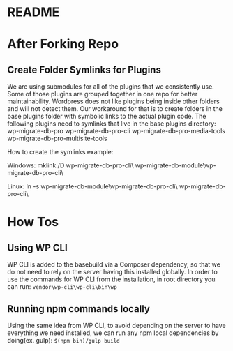 # README #

# After Forking Repo #

## Create Folder Symlinks for Plugins ##
We are using submodules for all of the plugins that we consistently use. Some of those 
plugins are grouped together in one repo for better maintainability. Wordpress does not like
plugins being inside other folders and will not detect them. Our workaround for that is to 
create folders in the base plugins folder with symbolic links to the actual plugin code.
The following plugins need to symlinks that live in the base plugins directory:
wp-migrate-db-pro
wp-migrate-db-pro-cli
wp-migrate-db-pro-media-tools
wp-migrate-db-pro-multisite-tools

How to create the symlinks example:

Windows: mklink /D wp-migrate-db-pro-cli\ wp-migrate-db-module\wp-migrate-db-pro-cli\

Linux: ln -s wp-migrate-db-module\wp-migrate-db-pro-cli\ wp-migrate-db-pro-cli\ 

# How Tos
## Using WP CLI
WP CLI is added to the basebuild via a Composer dependency, so that we do not need to rely on the
server having this installed globally. In order to use the commands for WP CLI from the installation,
in root directory you can run: 
```vendor\wp-cli\wp-cli\bin\wp```

## Running npm commands locally
Using the same idea from WP CLI, to avoid depending on the server to have everything we need installed,
we can run any npm local dependencies by doing(ex. gulp):
```$(npm bin)/gulp build```